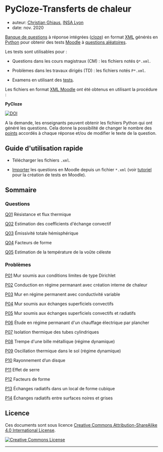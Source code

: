 # PyCloze-Transferts de chaleur
- auteur: [Christian Ghiaus](mailto:cghiaus@gmail.com), [INSA Lyon](https://www.insa-lyon.fr)
- date: nov. 2020

[Banque de questions][BanqueQuestions] à réponse intégrées ([cloze][QuestionCloze]) en format [XML][xml2moodle] générés en [Python](https://www.python.org) pour obtenir des tests [Moodle](https://moodle.org) à [questions aléatoires][QuestionsAléatoires].

Les tests sont utilisables pour :

- Questions dans les cours magistraux (CM) :  les fichiers notés `Q*.xml`.

- Problèmes dans les travaux dirigés (TD) : les fichiers notés `P*.xml`.

- Examens en utilisant des [tests][TestsMoodle].


Les fichiers en format [XML Moodle][XML] ont été obtenus en utilisant la procédure :

**PyCloze**

[![DOI](https://zenodo.org/badge/302832801.svg)](https://zenodo.org/badge/latestdoi/302832801)

A la demande, les enseignants peuvent obtenir les fichiers Python qui ont généré les questions. Cela donne la possibilité de changer le nombre des [points][QuestionCloze] accordés à chaque réponse et/ou de modifier le texte de la question.

## Guide d'utilisation rapide

- Télécharger les fichiers `.xml`.

- [Importer][ImporterQestionXML] les questions en Moodle depuis un fichier `*.xml` (voir [tutoriel][Tutorial_xml2moodle] pour la création de tests en Moodle).


## Sommaire

### Questions

[Q01](Q01.md) Résistance et flux thermique

[Q02](Q02.md) Estimation des coefficients d'échange convectif

[Q03](Q03.md) Émissivité totale hémisphérique

[Q04](Q04.md) Facteurs de forme

[Q05](Q05.md) Estimation de la température de la voûte céleste

### Problèmes

[P01](P01.md) Mur soumis aux conditions limites de type Dirichlet

[P02](P02.md) Conduction en régime permanant avec création interne de chaleur

[P03](P03.md) Mur en régime permanent avec conductivité variable

[P04](P04.md) Mur soumis aux échanges superficiels convectifs

[P05](P05.md) Mur soumis aux échanges superficiels convectifs et radiatifs

[P06](P06.md) Étude en régime permanant d'un chauffage électrique par plancher

[P07](P07.md) Isolation thermique des tubes cylindriques

[P08](P08.md) Trempe d'une bille métallique (régime dynamique)

[P09](P09.md) Oscillation thermique dans le sol (régime dynamique)

[P10](P10.md) Rayonnement d’un disque

[P11](P11.md) Effet de serre

[P12](P12.md) Facteurs de forme

[P13](P13.md) Échanges radiatifs dans un local de forme cubique

[P14](P14.md) Échanges radiatifs entre surfaces noires et grises

## Licence
Ces documents sont sous licence <a rel="license" href="http://creativecommons.org/licenses/by-sa/4.0/">Creative Commons Attribution-ShareAlike 4.0 International License</a>.

<a rel="license" href="http://creativecommons.org/licenses/by-sa/4.0/"><img alt="Creative Commons License" style="border-width:0" src="https://i.creativecommons.org/l/by-sa/4.0/80x15.png" /></a><br />

--------------

[TestsMoodle]:https://docs.moodle.org/2x/fr/Construire_un_test

[QuestionsAléatoires]:https://docs.moodle.org/2x/fr/Construire_un_test#Ajout_de_questions_al.C3.A9atoires

[BanqueQuestions]:https://docs.moodle.org/2x/fr/Banque_de_questions

[XML]:https://docs.moodle.org/3x/fr/Format_XML_Moodle

[QuestionCloze]:https://docs.moodle.org/2x/fr/Question_cloze_à_réponses_intégrées

[ImporterQestionXML]:https://docs.moodle.org/3x/fr/Importer_des_questions#Importer_des_questions_depuis_un_fichier

[xml2moodle]:https://github.com/cghiaus/PyCloze/blob/main/Tutorial_xml2moodle.md

[Tutorial_xml2moodle]:https://github.com/cghiaus/PyCloze/blob/main/Tutorial_xml2moodle.md
